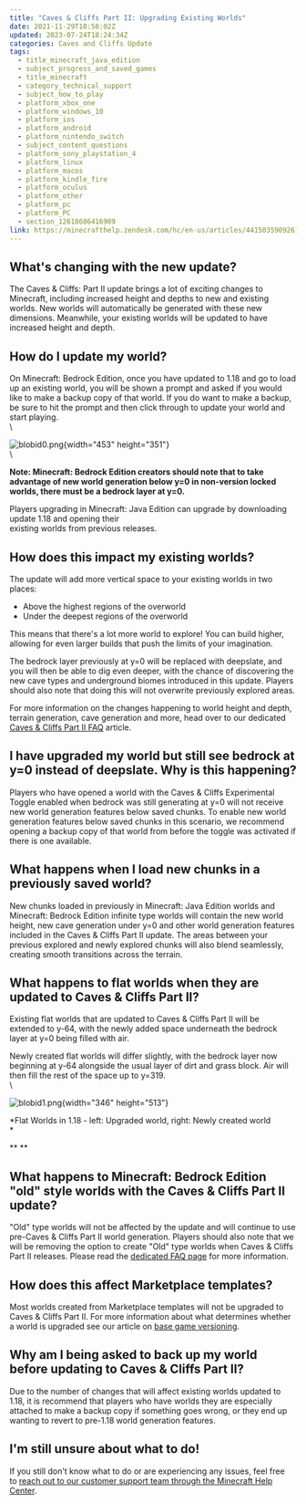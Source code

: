 ```yaml
---
title: "Caves & Cliffs Part II: Upgrading Existing Worlds"
date: 2021-11-29T18:58:02Z
updated: 2023-07-24T18:24:34Z
categories: Caves and Cliffs Update
tags:
  - title_minecraft_java_edition
  - subject_progress_and_saved_games
  - title_minecraft
  - category_technical_support
  - subject_how_to_play
  - platform_xbox_one
  - platform_windows_10
  - platform_ios
  - platform_android
  - platform_nintendo_switch
  - subject_content_questions
  - platform_sony_playstation_4
  - platform_linux
  - platform_macos
  - platform_kindle_fire
  - platform_oculus
  - platform_other
  - platform_pc
  - platform_PC
  - section_12618686416909
link: https://minecrafthelp.zendesk.com/hc/en-us/articles/4415035909261-Caves-Cliffs-Part-II-Upgrading-Existing-Worlds
---
```


## What's changing with the new update?

The Caves & Cliffs: Part II update brings a lot of exciting changes to Minecraft, including increased height and depths to new and existing worlds. New worlds will automatically be generated with these new dimensions. Meanwhile, your existing worlds will be updated to have increased height and depth.

## How do I update my world? 

On Minecraft: Bedrock Edition, once you have updated to 1.18 and go to load up an existing world, you will be shown a prompt and asked if you would like to make a backup copy of that world. If you do want to make a backup, be sure to hit the prompt and then click through to update your world and start playing. \
\

![blobid0.png](https://minecrafthelp.zendesk.com/hc/article_attachments/4415054348301){width="453" height="351"}\
\

**Note: Minecraft: Bedrock Edition creators should note that to take advantage of new world generation below y=0 in non-version locked worlds, there must be a bedrock layer at y=0.**

Players upgrading in Minecraft: Java Edition can upgrade by downloading update 1.18 and opening their\
existing worlds from previous releases.

## How does this impact my existing worlds? 

The update will add more vertical space to your existing worlds in two places: 

-   Above the highest regions of the overworld
-   Under the deepest regions of the overworld

This means that there's a lot more world to explore! You can build higher, allowing for even larger builds that push the limits of your imagination. 

The bedrock layer previously at y=0 will be replaced with deepslate, and you will then be able to dig even deeper, with the chance of discovering the new cave types and underground biomes introduced in this update. Players should also note that doing this will not overwrite previously explored areas.

For more information on the changes happening to world height and depth, terrain generation, cave generation and more, head over to our dedicated [Caves & Cliffs Part II FAQ](https://aka.ms/CCFeaturesFAQ) article.

## I have upgraded my world but still see bedrock at y=0 instead of deepslate. Why is this happening?

Players who have opened a world with the Caves & Cliffs Experimental Toggle enabled when bedrock was still generating at y=0 will not receive new world generation features below saved chunks. To enable new world generation features below saved chunks in this scenario, we recommend opening a backup copy of that world from before the toggle was activated if there is one available.

## What happens when I load new chunks in a previously saved world?

New chunks loaded in previously in Minecraft: Java Edition worlds and Minecraft: Bedrock Edition infinite type worlds will contain the new world height, new cave generation under y=0 and other world generation features included in the Caves & Cliffs Part II update. The areas between your previous explored and newly explored chunks will also blend seamlessly, creating smooth transitions across the terrain.

## What happens to flat worlds when they are updated to Caves & Cliffs Part II?

Existing flat worlds that are updated to Caves & Cliffs Part II will be extended to y-64, with the newly added space underneath the bedrock layer at y=0 being filled with air.

Newly created flat worlds will differ slightly, with the bedrock layer now beginning at y-64 alongside the usual layer of dirt and grass block. Air will then fill the rest of the space up to y=319.  \
\

![blobid1.png](https://minecrafthelp.zendesk.com/hc/article_attachments/4415054389389){width="346" height="513"}

*Flat Worlds in 1.18 - left: Upgraded world, right: Newly created world\
*

** **

## What happens to Minecraft: Bedrock Edition \"old\" style worlds with the Caves & Cliffs Part II update?

"Old" type worlds will not be affected by the update and will continue to use pre-Caves & Cliffs Part II world generation. Players should also note that we will be removing the option to create "Old" type worlds when Caves & Cliffs Part II releases. Please read the [dedicated FAQ page](https://feedback.minecraft.net/hc/en-us/articles/4411688594317-Old-Worlds-Types-in-Minecraft-Bedrock-Edition-FAQ-) for more information.

## How does this affect Marketplace templates? 

Most worlds created from Marketplace templates will not be upgraded to Caves & Cliffs Part II. For more information about what determines whether a world is upgraded see our article on [base game versioning](https://docs.microsoft.com/en-us/minecraft/creator/documents/basegameversioning).  

## Why am I being asked to back up my world before updating to Caves & Cliffs Part II?

Due to the number of changes that will affect existing worlds updated to 1.18, it is recommend that players who have worlds they are especially attached to make a backup copy if something goes wrong, or they end up wanting to revert to pre-1.18 world generation features.

## I'm still unsure about what to do! 

If you still don't know what to do or are experiencing any issues, feel free to [reach out to our customer support team through the Minecraft Help Center](https://help.minecraft.net/hc/en-us/requests/new).
